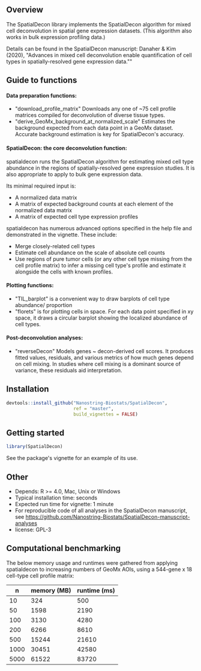 
## Overview

The SpatialDecon library implements the SpatialDecon algorithm for mixed cell deconvolution in spatial gene expression datasets. (This algorithm also works in bulk expression profiling data.)

Details can be found in the SpatialDecon manuscript: Danaher & Kim (2020), "Advances in mixed cell deconvolution enable quantification of cell types in spatially-resolved gene expression data.""


## Guide to functions

#### Data preparation functions:

* "download_profile_matrix" Downloads any one of ~75 cell profile matrices compiled for deconvolution of diverse tissue types. 
* "derive_GeoMx_background_at_normalized_scale" Estimates the background expected from each data point in a GeoMx dataset. Accurate background estimation is key for SpatialDecon's accuracy. 

#### SpatialDecon: the core deconvolution function:

spatialdecon runs the SpatialDecon algorithm for estimating mixed cell type abundance in the regions
 of spatially-resolved gene expression studies. 
 It is also appropriate to apply to bulk gene expression data.

Its minimal required input is:

* A normalized data matrix
* A matrix of expected background counts at each element of the normalized data matrix 
* A matrix of expected cell type expression profiles


spatialdecon has numerous advanced options specified in the help file and demonstrated in the vignette.
These include:

* Merge closely-related cell types
* Estimate cell abundance on the scale of absolute cell counts
* Use regions of pure tumor cells (or any other cell type missing from the cell profile matrix) to infer a missing cell type's profile and estimate it alongside the cells with known profiles.


#### Plotting functions:

* "TIL_barplot" is a convenient way to draw barplots of cell type abundance/ proportion
* "florets" is for plotting cells in space. For each data point specified in xy space, it draws a circular barplot showing the localized abundance of cell types. 

#### Post-deconvolution analyses:

* "reverseDecon" Models genes ~ decon-derived cell scores. It produces fitted values, residuals, and various metrics of how much genes depend on cell mixing. In studies where cell mixing is a dominant source of variance, these residuals aid interpretation. 


## Installation

``` r
devtools::install_github("Nanostring-Biostats/SpatialDecon",
                         ref = "master", 
                         build_vignettes = FALSE)
```

## Getting started

``` r
library(SpatialDecon)
```


See the package's vignette for an example of its use. 


## Other

* Depends: R >= 4.0, Mac, Unix or Windows
* Typical installation time: seconds
* Expected run time for vignette: 1 minute
* For reproducible code of all analyses in the SpatialDecon manuscript, see https://github.com/Nanostring-Biostats/SpatialDecon-manuscript-analyses
* license: GPL-3

## Computational benchmarking

The below memory usage and runtimes were gathered from applying spatialdecon to increasing numbers of GeoMx AOIs, using a 544-gene x 18 cell-type cell profile matrix:

| n  | memory (MB) | runtime (ms)  |
|---|---|---|
| 10  | 324  | 500  |
| 50  |  1598 | 2190  |
| 100  | 3130  | 4280  |
| 200  | 6266  | 8610  |
| 500  | 15244  | 21610  |
| 1000  | 30451  | 42580  |
| 5000  | 61522  | 83720  |
